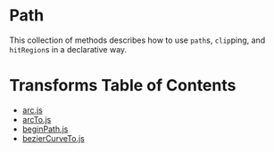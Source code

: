 # Path

This collection of methods describes how to use `path`s, `clip`ping, and `hitRegion`s in a
declarative way.

# Transforms Table of Contents

* [arc.js](https://github.com/e2d/e2d/blob/master/docs/path/arc.md)
* [arcTo.js](https://github.com/e2d/e2d/blob/master/docs/path/arcTo.md)
* [beginPath.js](https://github.com/e2d/e2d/blob/master/docs/path/beginPath.md)
* [bezierCurveTo.js](https://github.com/e2d/e2d/blob/master/docs/path/bezierCurveTo.md)
